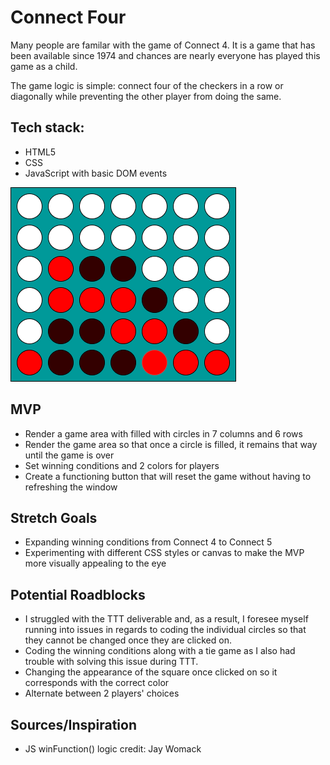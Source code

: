 # Connect Four

Many people are familar with the game of Connect 4. It is a game that has been available since 1974 and chances are nearly everyone has played this game as a child. 

The game logic is simple: connect four of the checkers in a row or diagonally while preventing the other player from doing the same. 


## Tech stack:

* HTML5
* CSS
* JavaScript with basic DOM events

<img src='wireframe.png'>

## MVP 

* Render a game area with filled with circles in 7 columns and 6 rows 
* Render the game area so that once a circle is filled, it remains that way until the game is over
* Set winning conditions and 2 colors for players 
* Create a functioning button that will reset the game without having to refreshing the window


## Stretch Goals

* Expanding winning conditions from Connect 4 to Connect 5
* Experimenting with different CSS styles or canvas to make the MVP more visually appealing to the eye 

## Potential Roadblocks
* I struggled with the TTT deliverable and, as a result, I foresee myself running into issues in regards to coding the individual circles so that they cannot be changed once they are clicked on. 
* Coding the winning conditions along with a tie game as I also had trouble with solving this issue during TTT. 
* Changing the appearance of the square once clicked on so it corresponds with the correct color 
* Alternate between 2 players' choices

## Sources/Inspiration 
* JS winFunction() logic credit: Jay Womack 

